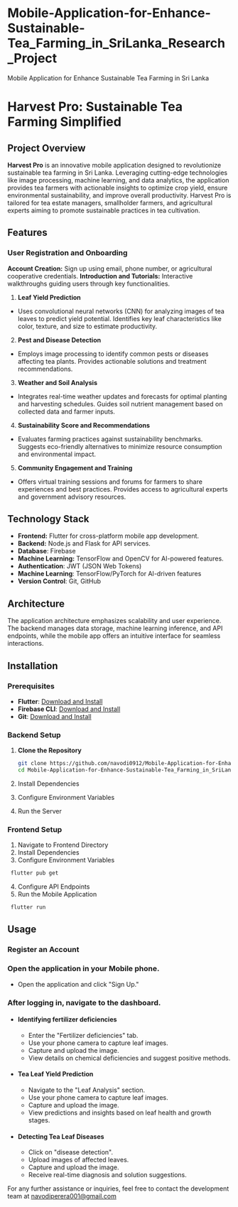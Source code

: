 # Mobile-Application-for-Enhance-Sustainable-Tea_Farming_in_SriLanka_Research_Project
Mobile Application for Enhance Sustainable Tea Farming in Sri Lanka
# Harvest Pro: Sustainable Tea Farming Simplified

## Project Overview
**Harvest Pro** is an innovative mobile application designed to revolutionize sustainable tea farming in Sri Lanka. Leveraging cutting-edge technologies like image processing, machine learning, and data analytics, the application provides tea farmers with actionable insights to optimize crop yield, ensure environmental sustainability, and improve overall productivity. Harvest Pro is tailored for tea estate managers, smallholder farmers, and agricultural experts aiming to promote sustainable practices in tea cultivation.

## Features

### User Registration and Onboarding
**Account Creation:** Sign up using email, phone number, or agricultural cooperative credentials.
**Introduction and Tutorials:** Interactive walkthroughs guiding users through key functionalities.

1. **Leaf Yield Prediction**

  - Uses convolutional neural networks (CNN) for analyzing images of tea leaves to predict yield potential.
Identifies key leaf characteristics like color, texture, and size to estimate productivity.

2. **Pest and Disease Detection**

  - Employs image processing to identify common pests or diseases affecting tea plants.
Provides actionable solutions and treatment recommendations.

3. **Weather and Soil Analysis**

  - Integrates real-time weather updates and forecasts for optimal planting and harvesting schedules.
Guides soil nutrient management based on collected data and farmer inputs.

4. **Sustainability Score and Recommendations**

  - Evaluates farming practices against sustainability benchmarks.
Suggests eco-friendly alternatives to minimize resource consumption and environmental impact.

5. **Community Engagement and Training**

  - Offers virtual training sessions and forums for farmers to share experiences and best practices.
Provides access to agricultural experts and government advisory resources.

## Technology Stack

- **Frontend:** Flutter for cross-platform mobile app development.
- **Backend:** Node.js and Flask for API services.
- **Database**: Firebase 
- **Machine Learning:** TensorFlow and OpenCV for AI-powered features.
- **Authentication**: JWT (JSON Web Tokens)
- **Machine Learning**: TensorFlow/PyTorch for AI-driven features
- **Version Control**: Git, GitHub

## Architecture

The application architecture emphasizes scalability and user experience. The backend manages data storage, machine learning inference, and API endpoints, while the mobile app offers an intuitive interface for seamless interactions.

## Installation

### Prerequisites

- **Flutter**: [Download and Install]((https://flutter.dev/))
- **Firebase CLI**: [Download and Install]((https://firebase.google.com/docs/cli))
- **Git**: [Download and Install](https://git-scm.com/)

### Backend Setup

1. **Clone the Repository**

   ```bash
   git clone https://github.com/navodi0912/Mobile-Application-for-Enhance-Sustainable-Tea_Farming_in_SriLanka_Research_Project.git
   cd Mobile-Application-for-Enhance-Sustainable-Tea_Farming_in_SriLanka_Research_Project

   ```

2. Install Dependencies
3. Configure Environment Variables
4. Run the Server

### Frontend Setup

1. Navigate to Frontend Directory
2. Install Dependencies
3. Configure Environment Variables

```bash
 flutter pub get 
```

4. Configure API Endpoints
5. Run the Mobile Application

```bash
 flutter run
```

## Usage

### Register an Account

### Open the application in your Mobile phone.

- Open the application and click "Sign Up."

### After logging in, navigate to the dashboard.

- #### Identifying fertilizer deficiencies 

  - Enter the "Fertilizer deficiencies" tab.
  - Use your phone camera to capture leaf images.
  - Capture and upload the image.
  - View details on chemical deficiencies and suggest positive methods.

- #### Tea Leaf Yield Prediction

  - Navigate to the "Leaf Analysis" section.
  - Use your phone camera to capture leaf images.
  - Capture and upload the image.
  - View predictions and insights based on leaf health and growth stages.

- #### Detecting Tea Leaf Diseases 

  - Click on "disease detection".
  - Upload images of affected leaves.
  - Capture and upload the image.
  - Receive real-time diagnosis and solution suggestions.

For any further assistance or inquiries, feel free to contact the development team at navodiperera001@gmail.com
